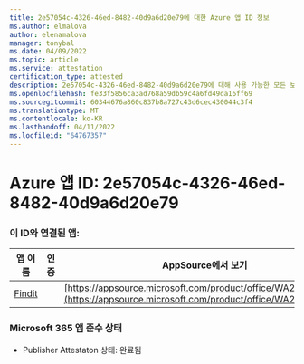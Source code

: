 ```yaml
---
title: 2e57054c-4326-46ed-8482-40d9a6d20e79에 대한 Azure 앱 ID 정보
ms.author: elmalova
author: elenamalova
manager: tonybal
ms.date: 04/09/2022
ms.topic: article
ms.service: attestation
certification_type: attested
description: 2e57054c-4326-46ed-8482-40d9a6d20e79에 대해 사용 가능한 모든 보안 및 규정 준수 정보입니다.
ms.openlocfilehash: fe33f5856ca3ad768a59db59c4a6fd49da16ff69
ms.sourcegitcommit: 60344676a860c837b8a727c43d6cec430044c3f4
ms.translationtype: MT
ms.contentlocale: ko-KR
ms.lasthandoff: 04/11/2022
ms.locfileid: "64767357"
---
```

# <a name="azure-app-id-2e57054c-4326-46ed-8482-40d9a6d20e79"></a>Azure 앱 ID: 2e57054c-4326-46ed-8482-40d9a6d20e79


### <a name="apps-associated-with-this-id"></a>이 ID와 연결된 앱:
| **앱 이름** | **인증** | **AppSource에서 보기** |
|--------------|---------------|-----------------------|
| [Findit](../forward/WA200003849.md) |  | [https://appsource.microsoft.com/product/office/WA200003849](https://appsource.microsoft.com/product/office/WA200003849) |

### <a name="microsoft-365-app-compliance-status"></a>Microsoft 365 앱 준수 상태
- Publisher Attestaton 상태: 완료됨
